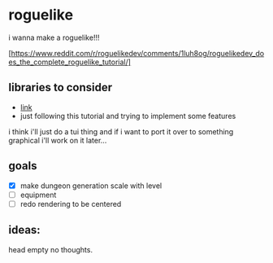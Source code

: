 # roguelike

i wanna make a roguelike!!!

[https://www.reddit.com/r/roguelikedev/comments/1luh8og/roguelikedev_does_the_complete_roguelike_tutorial/]


## libraries to consider

- [link](https://rogueliketutorials.com/tutorials/tcod/v2/)
- just following this tutorial and trying to implement some features

i think i'll just do a tui thing and if i want to port it over to something
graphical i'll work on it later...


## goals

- [x] make dungeon generation scale with level
- [ ] equipment
- [ ] redo rendering to be centered

## ideas:

head empty no thoughts.
